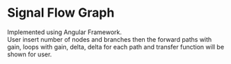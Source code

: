 # Signal Flow Graph
Implemented using Angular Framework. \
User insert number of nodes and branches then the forward paths with gain, loops with gain, delta, delta for each path and transfer function will be shown for user.
